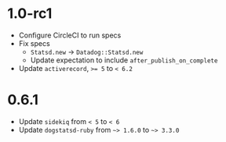 # 1.0-rc1
- Configure CircleCI to run specs
- Fix specs
  - `Statsd.new` -> `Datadog::Statsd.new`
  - Update expectation to include `after_publish_on_complete`
- Update `activerecord`, `>= 5` to `< 6.2`

# 0.6.1
- Update `sidekiq` from `< 5` to `< 6`
- Update `dogstatsd-ruby` from `~> 1.6.0` to `~> 3.3.0`
